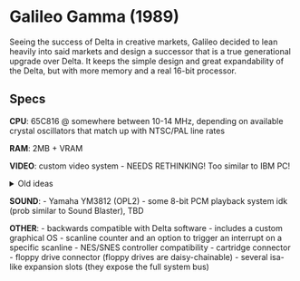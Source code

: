 # Galileo Gamma (1989)

Seeing the success of Delta in creative markets, Galileo decided to lean heavily into said markets and design a successor that is a true generational upgrade over Delta. It keeps the simple design and great expandability of the Delta, but with more memory and a real 16-bit processor.

## Specs

**CPU**: 65C816 @ somewhere between 10-14 MHz, depending on available crystal oscillators that match up with NTSC/PAL line rates

**RAM**: 2MB + VRAM

**VIDEO**: custom video system
    - NEEDS RETHINKING! Too similar to IBM PC!
    
<details>
    <summary>Old ideas</summary>
    - **Option 1:**
        - 320x240 bitmap display, uses a color palette (max 256 colors, 15-bit definition, so 5 bits per color channel)
        - composite, S-Video and RGB output (possibly via SCART)
        - supports PAL and NTSC
    - **Option 2:**
        - 640x480 bitmap display, uses a color palette (max 16 colors, 15-bit definition, so 5 bits per color channel)
        - VGA output (or some other RGB standard, it would require a monitor however)
    - **Option 3:**
        - combine the first two options
        - 640x480 would be displayed as interlaced on the TV, while 320x240 would be scan doubled on a monitor if VGA is used
</details>

**SOUND**:
    - Yamaha YM3812 (OPL2)
    - some 8-bit PCM playback system idk (prob similar to Sound Blaster), TBD

**OTHER**:
    - backwards compatible with Delta software
    - includes a custom graphical OS
    - scanline counter and an option to trigger an interrupt on a specific scanline
    - NES/SNES controller compatibility
    - cartridge connector
    - floppy drive connector (floppy drives are daisy-chainable)
    - several isa-like expansion slots (they expose the full system bus)